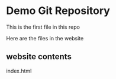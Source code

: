 # Demo Git Repository

This is the first file in this repo


Here are the files in the website



## website contents
index.html



